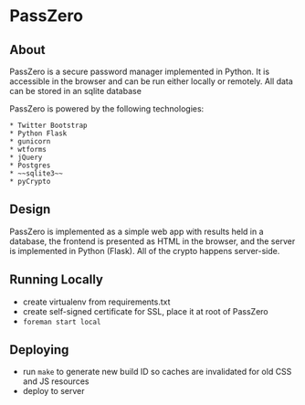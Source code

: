 # PassZero

## About

PassZero is a secure password manager implemented in Python. It is accessible in the browser and can be run either locally or remotely. All data can be stored in an sqlite database

PassZero is powered by the following technologies:

    * Twitter Bootstrap
    * Python Flask
    * gunicorn
    * wtforms
    * jQuery
    * Postgres
    * ~~sqlite3~~
    * pyCrypto

## Design

PassZero is implemented as a simple web app with results held in a database, the frontend is presented as HTML in the browser, and the server is implemented in Python (Flask). All of the crypto happens server-side.

## Running Locally

* create virtualenv from requirements.txt
* create self-signed certificate for SSL, place it at root of PassZero
* `foreman start local`

## Deploying

* run `make` to generate new build ID so caches are invalidated for old CSS and JS resources
* deploy to server
